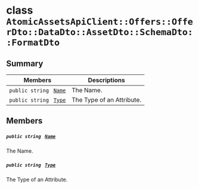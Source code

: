 # class `AtomicAssetsApiClient::Offers::OfferDto::DataDto::AssetDto::SchemaDto::FormatDto` 

## Summary

 Members                                | Descriptions                                
----------------------------------------|---------------------------------------------
`public string ` [`Name`](#class_atomic_assets_api_client_1_1_offers_1_1_offer_dto_1_1_data_dto_1_1_asset_dto_1_1_schema_dto_1_1_format_dto_1a7ee9065718e6628dc7791b756fa6c0f9) | The Name.
`public string ` [`Type`](#class_atomic_assets_api_client_1_1_offers_1_1_offer_dto_1_1_data_dto_1_1_asset_dto_1_1_schema_dto_1_1_format_dto_1a651a3c9de2e16ff0deca8d09dedbda58) | The Type of an Attribute.

## Members

##### `public string ` [`Name`](#class_atomic_assets_api_client_1_1_offers_1_1_offer_dto_1_1_data_dto_1_1_asset_dto_1_1_schema_dto_1_1_format_dto_1a7ee9065718e6628dc7791b756fa6c0f9) 

The Name.

##### `public string ` [`Type`](#class_atomic_assets_api_client_1_1_offers_1_1_offer_dto_1_1_data_dto_1_1_asset_dto_1_1_schema_dto_1_1_format_dto_1a651a3c9de2e16ff0deca8d09dedbda58) 

The Type of an Attribute.

